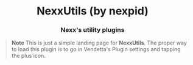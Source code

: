 <!--
	* This file was autogenerated
	* If you want to change anything, do so in the build.mjs file
	* https://github.com/Gabe616/VendettaPlugins/edit/main/build.mjs
-->

<div align="center">
    <h1>NexxUtils (by nexpid)</h1>
    <h3>Nexx's utility plugins</h3>
</div>

> **Note**
> This is just a simple landing page for **NexxUtils**. The proper way to load this plugin is to go in Vendetta's Plugin settings and tapping the plus icon.
